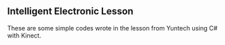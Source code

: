 ## Intelligent Electronic Lesson
These are some simple codes wrote in the lesson from Yuntech using
 C# with Kinect.
